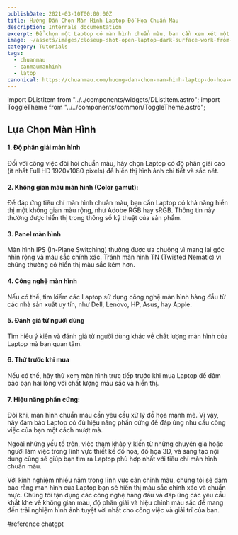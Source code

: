 ```yaml
---
publishDate: 2021-03-10T00:00:00Z
title: Hướng Dẫn Chọn Màn Hình Laptop Đồ Họa Chuẩn Màu
description: Internals documentation
excerpt: Để chọn một Laptop có màn hình chuẩn màu, bạn cần xem xét một số yếu tố quan trọng sau đây... 
image: ~/assets/images/closeup-shot-open-laptop-dark-surface-work-from-home-concept.jpg
category: Tutorials
tags:
  - chuanmau
  - canmaumanhinh
  - latop
canonical: https://chuanmau.com/huong-dan-chon-man-hinh-laptop-do-hoa-chuan-mau-den-100-srgb/
---
```

import DListItem from "../../components/widgets/DListItem.astro";
import ToggleTheme from "../../components/common/ToggleTheme.astro";

## Lựa Chọn Màn Hình

#### 1. Độ phân giải màn hình
Đối với công việc đòi hỏi chuẩn màu, hãy chọn Laptop có độ phân giải cao (ít nhất Full HD 1920x1080 pixels) để hiển thị hình ảnh chi tiết và sắc nét.

#### 2. Không gian màu màn hình (Color gamut):
Để đáp ứng tiêu chí màn hình chuẩn màu, bạn cần Laptop có khả năng hiển thị một không gian màu rộng, như Adobe RGB hay sRGB. Thông tin này thường được hiển thị trong thông số kỹ thuật của sản phẩm.

#### 3. Panel màn hình
Màn hình IPS (In-Plane Switching) thường được ưa chuộng vì mang lại góc nhìn rộng và màu sắc chính xác. Tránh màn hình TN (Twisted Nematic) vì chúng thường có hiển thị màu sắc kém hơn.

#### 4. Công nghệ màn hình
Nếu có thể, tìm kiếm các Laptop sử dụng công nghệ màn hình hàng đầu từ các nhà sản xuất uy tín, như Dell, Lenovo, HP, Asus, hay Apple.

#### 5. Đánh giá từ người dùng
Tìm hiểu ý kiến và đánh giá từ người dùng khác về chất lượng màn hình của Laptop mà bạn quan tâm.

#### 6. Thử trước khi mua
Nếu có thể, hãy thử xem màn hình trực tiếp trước khi mua Laptop để đảm bảo bạn hài lòng với chất lượng màu sắc và hiển thị.

#### 7. Hiệu năng phần cứng:
Đôi khi, màn hình chuẩn màu cần yêu cầu xử lý đồ họa mạnh mẽ. Vì vậy, hãy đảm bảo Laptop có đủ hiệu năng phần cứng để đáp ứng nhu cầu công việc của bạn một cách mượt mà.

Ngoài những yếu tố trên, việc tham khảo ý kiến từ những chuyên gia hoặc người làm việc trong lĩnh vực thiết kế đồ họa, đồ họa 3D, và sáng tạo nội dung cũng sẽ giúp bạn tìm ra Laptop phù hợp nhất với tiêu chí màn hình chuẩn màu.

Với kinh nghiệm nhiều năm trong lĩnh vực cân chỉnh màu, chúng tôi sẽ đảm bảo rằng màn hình của Laptop bạn sẽ hiển thị màu sắc chính xác và chuẩn mực. Chúng tôi tận dụng các công nghệ hàng đầu và đáp ứng các yêu cầu khắt khe về không gian màu, độ phân giải và hiệu chỉnh màu sắc để mang đến trải nghiệm hình ảnh tuyệt vời nhất cho công việc và giải trí của bạn.

#reference chatgpt